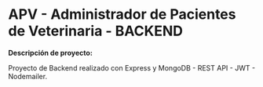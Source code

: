 # APV - Administrador de Pacientes de Veterinaria - BACKEND

**Descripción de proyecto:**

Proyecto de Backend realizado con Express y MongoDB - REST API - JWT - Nodemailer.

